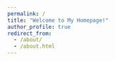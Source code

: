 ```yaml
---
permalink: /
title: "Welcome to My Homepage!"
author_profile: true
redirect_from: 
  - /about/
  - /about.html
---
```


